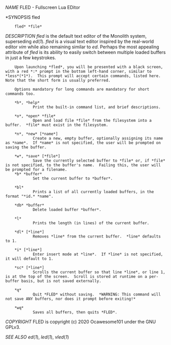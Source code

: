 *NAME*
        FLED - Fullscreen Lua EDitor

*SYNOPSIS
        fled

        fled* *file*

*DESCRIPTION
        fled* is the default text editor of the Monolith system, superseding *ed*(*1*).  *fled* is a visual text editor inspired by the real-world editor *vim* while also remaining similar to *ed*.  Perhaps the most appealing attribute of *fled* is its ability to easily switch between multiple loaded buffers in just a few keystrokes.

        Upon launching *fled*, you will be presented with a black screen, with a red *:* prompt in the bottom left-hand corner, similar to *less*(*1*).  This prompt will accept certain commands, listed here.  Note that the short form is usually preferred.

        Options mandatory for long commands are mandatory for short commands too.

        *h*, *help*
                Print the built-in command list, and brief descriptions.

        *o*, *open* *file*
                Open and load file *file* from the filesystem into a buffer.  *file* must exist in the filesystem.

        *n*, *new* [*name*]
                Create a new, empty buffer, optionally assigning its name as *name*.  If *name* is not specified, the user will be prompted on saving the buffer.

        *w*, *save* [*file*]
                Save the currently selected buffer to *file* or, if *file* is not specified, to the buffer's name.  Failing this, the user will be prompted for a filename.
        *b* *buffer*
                Set the current buffer to *buffer*.

        *bl*
                Prints a list of all currently loaded buffers, in the format "*id.* *name".

        *db* *buffer*
                Delete loaded buffer *buffer*.

        *l*
                Prints the length (in lines) of the current buffer.

        *dl* [*line*]
                Removes *line* from the current buffer.  *line* defaults to 1.

        *i* [*line*]
                Enter insert mode at *line*.  If *line* is not specified, it will default to 1.

        *sc* [*line*]
                Scrolls the current buffer so that line *line*, or line 1, is at the top of the screen.  Scroll is stored at runtime on a per-buffer basis, but is not saved externally.

        *q*
                Quit *FLED* without saving.  *WARNING: This command will not save ANY buffers, nor does it prompt before exiting!*

        *wq*
                Saves all buffers, then quits *FLED*.

*COPYRIGHT*
        FLED is copyright (c) 2020 Ocawesome101 under the GNU GPLv3.

*SEE ALSO
        ed*(*1*), *led*(*1*), *vled*(*1*)
